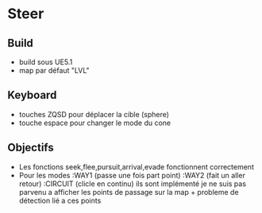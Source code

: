 # Steer
 
 ## Build
 - build sous UE5.1
 - map par défaut "LVL"
 
## Keyboard
- touches ZQSD pour déplacer la cible (sphere)
- touche espace pour changer le mode du cone

## Objectifs
- Les fonctions seek,flee,pursuit,arrival,evade fonctionnent correctement 
- Pour les modes 
   :WAY1 (passe une fois part point)
   :WAY2 (fait un aller retour)
   :CIRCUIT (clicle en continu)
   ils sont implémenté je ne suis pas parvenu a afficher les points de passage sur la map + probleme de détection lié a ces points
